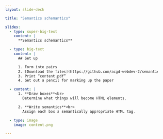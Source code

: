 ```yaml
---
layout: slide-deck

title: "Semantics schemantics"

slides:
  - type: super-big-text
    content: |
      **Semantics schemantics**

  - type: big-text
    content: |
      ## Set up

      1. Form into pairs
      2. [Download the files](https://github.com/acgd-webdev-2/semantics-schemantics/archive/master.zip)
      3. Print “content.pdf”
      4. Get out a pencil for marking up the paper

  - content: |
      1. **Draw boxes**<br>
        Determine what things will become HTML elements.

      2. **Write semantics**<br>
        Assign each box a semantically appropriate HTML tag.

  - type: image
    image: content.png

---
```

